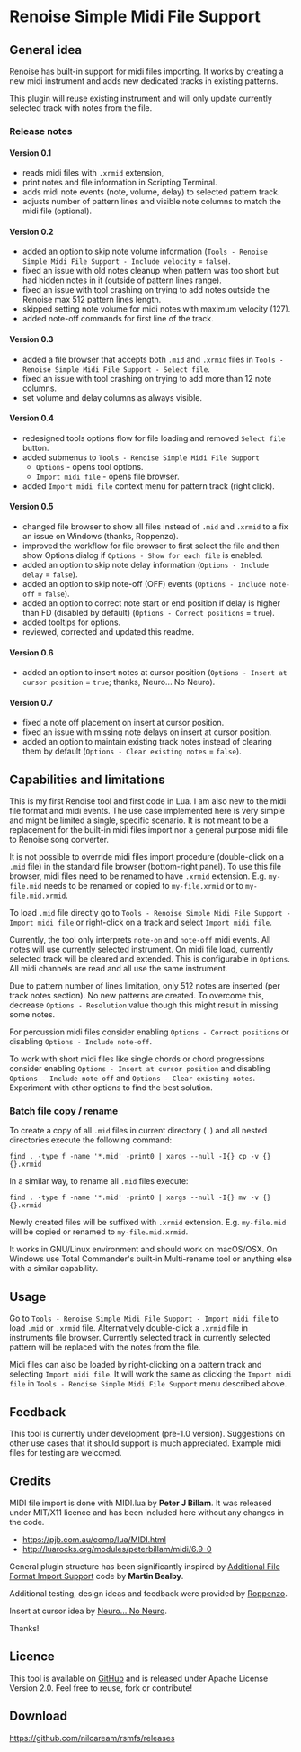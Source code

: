 # Renoise Simple Midi File Support

## General idea

Renoise has built-in support for midi files importing. It works by creating a new midi instrument and adds new dedicated tracks in existing patterns.

This plugin will reuse existing instrument and will only update currently selected track with notes from the file.

### Release notes

#### Version 0.1

- reads midi files with `.xrmid` extension,
- print notes and file information in Scripting Terminal.
- adds midi note events (note, volume, delay) to selected pattern track.
- adjusts number of pattern lines and visible note columns to match the midi file (optional).

#### Version 0.2

- added an option to skip note volume information (`Tools - Renoise Simple Midi File Support - Include velocity` = `false`).
- fixed an issue with old notes cleanup when pattern was too short but had hidden notes in it (outside of pattern lines range).
- fixed an issue with tool crashing on trying to add notes outside the Renoise max 512 pattern lines length.
- skipped setting note volume for midi notes with maximum velocity (127).
- added note-off commands for first line of the track.

#### Version 0.3

- added a file browser that accepts both `.mid` and `.xrmid` files in `Tools - Renoise Simple Midi File Support - Select file`.
- fixed an issue with tool crashing on trying to add more than 12 note columns.
- set volume and delay columns as always visible.

#### Version 0.4

- redesigned tools options flow for file loading and removed `Select file` button.
- added submenus to `Tools - Renoise Simple Midi File Support`
    - `Options` - opens tool options.
    - `Import midi file` - opens file browser.
- added `Import midi file` context menu for pattern track (right click).

#### Version 0.5

- changed file browser to show all files instead of `.mid` and `.xrmid` to a fix an issue on Windows (thanks, Roppenzo).
- improved the workflow for file browser to first select the file and then show Options dialog if `Options - Show for each file` is enabled.
- added an option to skip note delay information (`Options - Include delay` = `false`).
- added an option to skip note-off (OFF) events (`Options - Include note-off` = `false`).
- added an option to correct note start or end position if delay is higher than FD (disabled by default) (`Options - Correct positions` = `true`).
- added tooltips for options.
- reviewed, corrected and updated this readme.

#### Version 0.6

- added an option to insert notes at cursor position (`Options - Insert at cursor position` = `true`; thanks, Neuro... No Neuro).

#### Version 0.7

- fixed a note off placement on insert at cursor position.
- fixed an issue with missing note delays on insert at cursor position.
- added an option to maintain existing track notes instead of clearing them by default (`Options - Clear existing notes` = `false`).

## Capabilities and limitations

This is my first Renoise tool and first code in Lua. I am also new to the midi file format and midi events. The use case implemented here is very simple and might be limited a single, specific scenario. It is not meant to be a replacement for the built-in midi files import nor a general purpose midi file to Renoise song converter.

It is not possible to override midi files import procedure (double-click on a `.mid` file) in the standard file browser (bottom-right panel). To use this file browser, midi files need to be renamed to have `.xrmid` extension. E.g. `my-file.mid` needs to be renamed or copied to `my-file.xrmid` or to `my-file.mid.xrmid`.

To load `.mid` file directly go to `Tools - Renoise Simple Midi File Support - Import midi file` or right-click on a track and select `Import midi file`.

Currently, the tool only interprets `note-on` and `note-off` midi events. All notes will use currently selected instrument. On midi file load, currently selected track will be cleared and extended. This is configurable in `Options`. All midi channels are read and all use the same instrument.

Due to pattern number of lines limitation, only 512 notes are inserted (per track notes section). No new patterns are created. To overcome this, decrease `Options - Resolution` value though this might result in missing some notes.

For percussion midi files consider enabling `Options - Correct positions` or disabling `Options - Include note-off`.

To work with short midi files like single chords or chord progressions consider enabling `Options - Insert at cursor position` and disabling `Options - Include note off` and `Options - Clear existing notes`. Experiment with other options to find the best solution.

### Batch file copy / rename

To create a copy of all `.mid` files in current directory (`.`) and all nested directories execute the following command:

    find . -type f -name '*.mid' -print0 | xargs --null -I{} cp -v {} {}.xrmid

In a similar way, to rename all `.mid` files execute:

    find . -type f -name '*.mid' -print0 | xargs --null -I{} mv -v {} {}.xrmid

Newly created files will be suffixed with `.xrmid` extension. E.g. `my-file.mid` will be copied or renamed to `my-file.mid.xrmid`.

It works in GNU/Linux environment and should work on macOS/OSX. On Windows use Total Commander's built-in Multi-rename tool or anything else with a similar capability.

## Usage

Go to `Tools - Renoise Simple Midi File Support - Import midi file` to load `.mid` or `.xrmid` file. Alternatively double-click a `.xrmid` file in instruments file browser. Currently selected track in currently selected pattern will be replaced with the notes from the file.

Midi files can also be loaded by right-clicking on a pattern track and selecting `Import midi file`. It will work the same as clicking the `Import midi file` in `Tools - Renoise Simple Midi File Support` menu described above.

## Feedback

This tool is currently under development (pre-1.0 version). Suggestions on other use cases that it should support is much appreciated. Example midi files for testing are welcomed.

## Credits

MIDI file import is done with MIDI.lua by **Peter J Billam**. It was released under MIT/X11 licence and has been included here without any changes in the code.

* https://pjb.com.au/comp/lua/MIDI.html
* http://luarocks.org/modules/peterbillam/midi/6.9-0

General plugin structure has been significantly inspired by [Additional File Format Import Support](https://www.renoise.com/tools/additional-file-format-import-support) code by **Martin Bealby**.

Additional testing, design ideas and feedback were provided by [Roppenzo](https://forum.renoise.com/u/Roppenzo).

Insert at cursor idea by [Neuro... No Neuro](https://ab-nnn.bandcamp.com).

Thanks!

## Licence

This tool is available on [GitHub](https://github.com/nilcaream/rsmfs) and is released under Apache License Version 2.0. Feel free to reuse, fork or contribute!

## Download

https://github.com/nilcaream/rsmfs/releases
